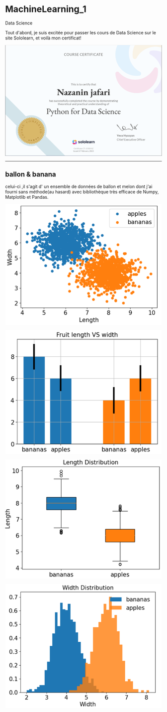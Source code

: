 # MachineLearning_1
Data Science

Tout d'abord, je suis excitée pour passer les cours de Data Science sur le site Sololearn, et voilà mon certificat!

!['pic'](certificat.png)

---
## ballon & banana

celui-ci ,il s'agit d' un ensemble de données de ballon et melon dont j'ai fourni sans méthode(au hasard) avec bibliothèque très efficace de Numpy, Matplotlib et Pandas.

!['new pic2'](imgs/Untitled2.png)

!['new pic3'](imgs/Untitled.png)

!['new pic4'](imgs/Untitled4.png)

!['new pic5'](imgs/Untitled3.png)